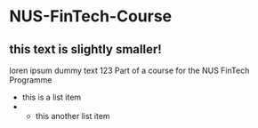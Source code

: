 # NUS-FinTech-Course
## this text is slightly smaller!

loren ipsum dummy text 123
Part of a course for the NUS FinTech Programme

* this is a list item
* * this another list item

